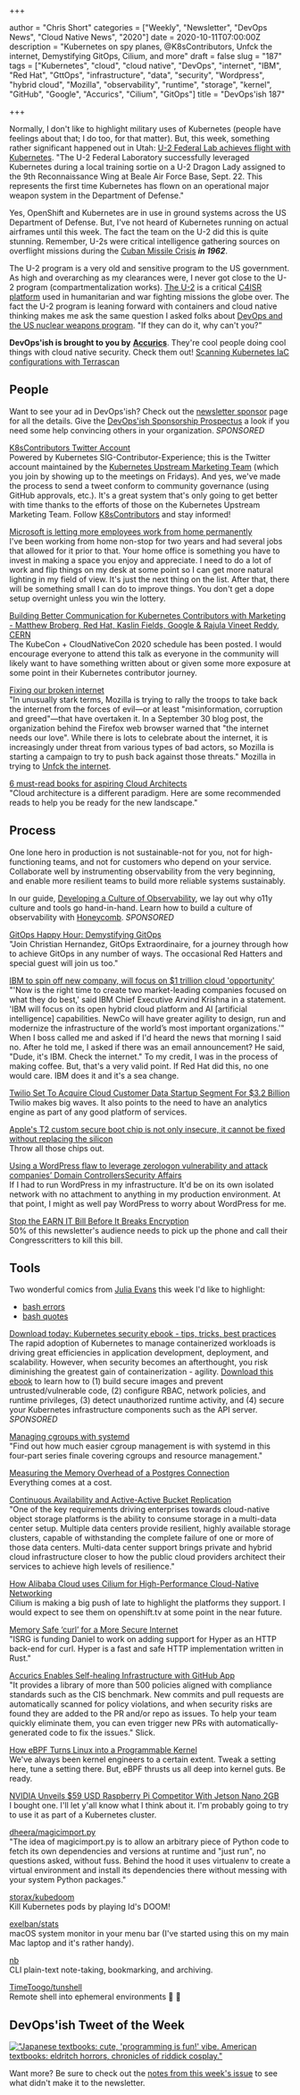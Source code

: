 +++

author = "Chris Short"
categories = ["Weekly", "Newsletter", "DevOps News", "Cloud Native News", "2020"]
date = 2020-10-11T07:00:00Z
description = "Kubernetes on spy planes, @K8sContributors, Unfck the internet, Demystifying GitOps, Cilium, and more"
draft = false
slug = "187"
tags = ["Kubernetes", "cloud", "cloud native", "DevOps", "internet", "IBM", "Red Hat", "GttOps", "infrastructure", "data", "security", "Wordpress", "hybrid cloud", "Mozilla", "observability", "runtime", "storage", "kernel", "GitHub", "Google", "Accurics", "Cilium", "GitOps"]
title = "DevOps'ish 187"

+++

Normally, I don't like to highlight military uses of Kubernetes (people have feelings about that; I do too, for that matter). But, this week, something rather significant happened out in Utah: [U-2 Federal Lab achieves flight with Kubernetes](https://www.hill.af.mil/News/Article-Display/Article/2375297/u-2-federal-lab-achieves-flight-with-kubernetes/). "The U-2 Federal Laboratory successfully leveraged Kubernetes during a local training sortie on a U-2 Dragon Lady assigned to the 9th Reconnaissance Wing at Beale Air Force Base, Sept. 22. This represents the first time Kubernetes has flown on an operational major weapon system in the Department of Defense."

Yes, OpenShift and Kubernetes are in use in ground systems across the US Department of Defense. But, I've not heard of Kubernetes running on actual airframes until this week. The fact the team on the U-2 did this is quite stunning. Remember, U-2s were critical intelligence gathering sources on overflight missions during the [Cuban Missile Crisis](https://en.wikipedia.org/wiki/Cuban_Missile_Crisis) ***in 1962***.

The U-2 program is a very old and sensitive program to the US government. As high and overarching as my clearances were, I never got close to the U-2 program (compartmentalization works). [The U-2](https://en.wikipedia.org/wiki/Lockheed_U-2) is a critical [C4ISR platform](https://www.northropgrumman.com/c4isr/) used in humanitarian and war fighting missions the globe over. The fact the U-2 program is leaning forward with containers and cloud native thinking makes me ask the same question I asked folks about [DevOps and the US nuclear weapons program](https://youtu.be/eKOGQKHOBNg?t=655). "If they can do it, why can't you?"

**DevOps'ish is brought to you by** [**Accurics**](https://www.accurics.com/). They're cool people doing cool things with cloud native security. Check them out! [Scanning Kubernetes IaC configurations with Terrascan](https://community.accurics.com/t/scanning-kubernetes-iac-configurations-with-terrascan/51)

## People

Want to see your ad in DevOps'ish? Check out the [newsletter sponsor](https://devopsish.com/sponsor/) page for all the details. Give the [DevOps'ish Sponsorship Prospectus](https://devopsi.sh/prospectus) a look if you need some help convincing others in your organization. *SPONSORED*

[K8sContributors Twitter Account](https://twitter.com/K8sContributors)  
Powered by Kubernetes SIG-Contributor-Experience; this is the Twitter account maintained by the [Kubernetes Upstream Marketing Team](https://github.com/kubernetes/community/tree/master/communication/marketing-team) (which you join by showing up to the meetings on Fridays). And yes, we've made the process to send a tweet conform to community governance (using GitHub approvals, etc.). It's a great system that's only going to get better with time thanks to the efforts of those on the Kubernetes Upstream Marketing Team. Follow [K8sContributors](https://twitter.com/K8sContributors) and stay informed!

[Microsoft is letting more employees work from home permanently](https://www.theverge.com/2020/10/9/21508964/microsoft-remote-work-from-home-covid-19-coronavirus)  
I've been working from home non-stop for two years and had several jobs that allowed for it prior to that. Your home office is something you have to invest in making a space you enjoy and appreciate. I need to do a lot of work and flip things on my desk at some point so I can get more natural lighting in my field of view. It's just the next thing on the list. After that, there will be something small I can do to improve things. You don't get a dope setup overnight unless you win the lottery.

[Building Better Communication for Kubernetes Contributors with Marketing - Matthew Broberg, Red Hat, Kaslin Fields, Google & Rajula Vineet Reddy, CERN](https://kccncna20.sched.com/event/ekHJ/building-better-communication-for-kubernetes-contributors-with-marketing-matthew-broberg-red-hat-kaslin-fields-google-rajula-vineet-reddy-cern)  
The KubeCon + CloudNativeCon 2020 schedule has been posted. I would encourage everyone to attend this talk as everyone in the community will likely want to have something written about or given some more exposure at some point in their Kubernetes contributor journey.

[Fixing our broken internet](https://lwn.net/Articles/833625/)  
"In unusually stark terms, Mozilla is trying to rally the troops to take back the internet from the forces of evil—or at least "misinformation, corruption and greed"—that have overtaken it. In a September 30 blog post, the organization behind the Firefox web browser warned that "the internet needs our love". While there is lots to celebrate about the internet, it is increasingly under threat from various types of bad actors, so Mozilla is starting a campaign to try to push back against those threats." Mozilla in trying to [Unfck the internet](https://www.mozilla.org/en-US/firefox/unfck/).

[6 must-read books for aspiring Cloud Architects](https://www.redhat.com/architect/books-cloud-architects)  
"Cloud architecture is a different paradigm. Here are some recommended reads to help you be ready for the new landscape."

## Process

One lone hero in production is not sustainable-not for you, not for high-functioning teams, and not for customers who depend on your service. Collaborate well by instrumenting observability from the very beginning, and enable more resilient teams to build more reliable systems sustainably.

In our guide, [Developing a Culture of Observability](https://info.honeycomb.io/developing-a-culture-of-observability-devopsish?&utm_source=devopsish&utm_medium=newsletter&utm_campaign=ad&utm_content=developing-a-culture-of-observability-devopsish), we lay out why o11y culture and tools go hand-in-hand. Learn how to build a culture of observability with [Honeycomb](https://ui.honeycomb.io/signup/?&utm_source=devopsish&utm_medium=newsletter&utm_campaign=ad&utm_content=product-signup). *SPONSORED*

[GitOps Happy Hour: Demystifying GitOps](https://youtu.be/UvwcVNv61Mo)  
"Join Christian Hernandez, GitOps Extraordinaire, for a journey through how to achieve GitOps in any number of ways. The occasional Red Hatters and special guest will join us too."

[IBM to spin off new company, will focus on $1 trillion cloud 'opportunity'](https://www.wraltechwire.com/2020/10/08/ibm-to-spin-off-new-company-will-focus-on-1-trillion-cloud-opportunity/)  
"'Now is the right time to create two market-leading companies focused on what they do best,' said IBM Chief Executive Arvind Krishna in a statement. 'IBM will focus on its open hybrid cloud platform and AI [artificial intelligence] capabilities. NewCo will have greater agility to design, run and modernize the infrastructure of the world’s most important organizations.'" When I boss called me and asked if I'd heard the news that morning I said no. After he told me, I asked if there was an email announcement? He said, "Dude, it's IBM. Check the internet." To my credit, I was in the process of making coffee. But, that's a very valid point. If Red Hat did this, no one would care. IBM does it and it's a sea change.

[Twilio Set To Acquire Cloud Customer Data Startup Segment For $3.2 Billion](https://www.forbes.com/sites/alexkonrad/2020/10/09/twilio-to-acquire-cloud-startup-segment-for-3-billion/#51d4e38c2020)  
Twilio makes big waves. It also points to the need to have an analytics engine as part of any good platform of services.

[Apple's T2 custom secure boot chip is not only insecure, it cannot be fixed without replacing the silicon](https://www.theregister.com/2020/10/08/apple_t2_security_chip/)  
Throw all those chips out.

[Using a WordPress flaw to leverage zerologon vulnerability and attack companies’ Domain ControllersSecurity Affairs](https://securityaffairs.co/wordpress/109175/hacking/zerologon-dc-hack.html)  
If I had to run WordPress in my infrastructure. It'd be on its own isolated network with no attachment to anything in my production environment. At that point, I might as well pay WordPress to worry about WordPress for me.

[Stop the EARN IT Bill Before It Breaks Encryption](https://act.eff.org/action/stop-the-earn-it-bill-before-it-breaks-encryption-a7904e20-2083-4d5e-88ae-44ee5fef7a5d)  
50% of this newsletter's audience needs to pick up the phone and call their Congresscritters to kill this bill.

## Tools

Two wonderful comics from [Julia Evans](https://twitter.com/@b0rk) this week I'd like to highlight:

* [bash errors](https://wizardzines.com/comics/bash-errors/)
* [bash quotes](https://wizardzines.com/comics/bash-quotes/)

[Download today: Kubernetes security ebook - tips, tricks, best practices](https://security.stackrox.com/kubernetes-security-ebook-tips-tricks-best-practices.html?Source=DevOpsish&LSource=DevOpsish)  
The rapid adoption of Kubernetes to manage containerized workloads is driving great efficiencies in application development, deployment, and scalability. However, when security becomes an afterthought, you risk diminishing the greatest gain of containerization - agility. [Download this ebook](https://security.stackrox.com/kubernetes-security-ebook-tips-tricks-best-practices.html?Source=DevOpsish&LSource=DevOpsish) to learn how to (1) build secure images and prevent untrusted/vulnerable code, (2) configure RBAC, network policies, and runtime privileges, (3) detect unauthorized runtime activity, and (4) secure your Kubernetes infrastructure components such as the API server. *SPONSORED*

[Managing cgroups with systemd](https://www.redhat.com/sysadmin/cgroups-part-four)  
"Find out how much easier cgroup management is with systemd in this four-part series finale covering cgroups and resource management."

[Measuring the Memory Overhead of a Postgres Connection](https://blog.anarazel.de/2020/10/07/measuring-the-memory-overhead-of-a-postgres-connection/)  
Everything comes at a cost.

[Continuous Availability and Active-Active Bucket Replication](https://blog.min.io/active-active-replication/)  
"One of the key requirements driving enterprises towards cloud-native object storage platforms is the ability to consume storage in a multi-data center setup. Multiple data centers provide resilient, highly available storage clusters, capable of withstanding the complete failure of one or more of those data centers. Multi-data center support brings private and hybrid cloud infrastructure closer to how the public cloud providers architect their services to achieve high levels of resilience."

[How Alibaba Cloud uses Cilium for High-Performance Cloud-Native Networking](https://cilium.io/blog/2020/10/09/cilium-in-alibaba-cloud/)  
Cilium is making a big push of late to highlight the platforms they support. I would expect to see them on openshift.tv at some point in the near future.

[Memory Safe ‘curl’ for a More Secure Internet](https://www.abetterinternet.org/post/memory-safe-curl/)  
"ISRG is funding Daniel to work on adding support for Hyper as an HTTP back-end for curl. Hyper is a fast and safe HTTP implementation written in Rust."

[Accurics Enables Self-healing Infrastructure with GitHub App](https://www.accurics.com/blog/devops/accurics-for-github/)  
"It provides a library of more than 500 policies aligned with compliance standards such as the CIS benchmark. New commits and pull requests are automatically scanned for policy violations, and when security risks are found they are added to the PR and/or repo as issues. To help your team quickly eliminate them, you can even trigger new PRs with automatically-generated code to fix the issues." Slick.

[How eBPF Turns Linux into a Programmable Kernel](https://thenewstack.io/how-ebpf-turns-linux-into-a-programmable-kernel/)  
We've always been kernel engineers to a certain extent. Tweak a setting here, tune a setting there. But, eBPF thrusts us all deep into kernel guts. Be ready.

[NVIDIA Unveils $59 USD Raspberry Pi Competitor With Jetson Nano 2GB](https://www.phoronix.com/scan.php?page=article&item=nvidia-jetson-2gb&num=1)  
I bought one. I'll let y'all know what I think about it. I'm probably going to try to use it as part of a Kubernetes cluster.

[dheera/magicimport.py](https://github.com/dheera/magicimport.py)  
"The idea of magicimport.py is to allow an arbitrary piece of Python code to fetch its own dependencies and versions at runtime and "just run", no questions asked, without fuss. Behind the hood it uses virtualenv to create a virtual environment and install its dependencies there without messing with your system Python packages."

[storax/kubedoom](https://github.com/storax/kubedoom)  
Kill Kubernetes pods by playing Id's DOOM!

[exelban/stats](https://github.com/exelban/stats)  
macOS system monitor in your menu bar (I've started using this on my main Mac laptop and it's rather handy).

[nb](https://xwmx.github.io/nb/)  
CLI plain-text note-taking, bookmarking, and archiving.

[TimeToogo/tunshell](https://github.com/TimeToogo/tunshell)  
Remote shell into ephemeral environments 🐚 🦀

## DevOps'ish Tweet of the Week

[!["Japanese textbooks: cute, 'programming is fun!' vibe. American textbooks: eldritch horrors, chronicles of riddick cosplay."](https://devopsish.com/images/187-devopsish-tweet-of-the-week.png)](https://twitter.com/gl4cierblue/status/1313994061745975297)

Want more? Be sure to check out the [notes from this week's issue](https://devopsish.com/187/notes/) to see what didn't make it to the newsletter.

